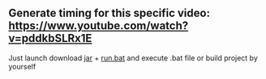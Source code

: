 ## Generate timing for this specific video: https://www.youtube.com/watch?v=pddkbSLRx1E
Just launch download [jar](https://github.com/safich/random-timer-java/blob/master/src/main/resources/random-timer-java-1.0.jar) + [run.bat](https://github.com/safich/random-timer-java/blob/master/src/main/resources/run.bat) and execute .bat file or build project by yourself
